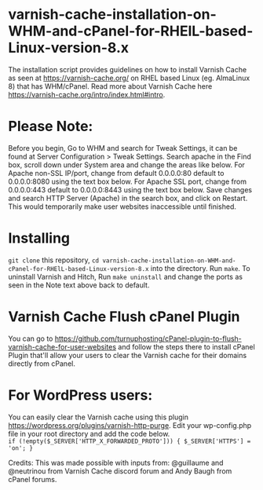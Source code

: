 # varnish-cache-installation-on-WHM-and-cPanel-for-RHElL-based-Linux-version-8.x
The installation script provides guidelines on how to install Varnish Cache as seen at https://varnish-cache.org/ on RHEL based Linux (eg. AlmaLinux 8) that has WHM/cPanel. Read more about Varnish Cache here https://varnish-cache.org/intro/index.html#intro.

# Please Note:
Before you begin, Go to WHM and search for Tweak Settings, it can be found at Server Configuration > Tweak Settings.
Search apache in the Find box, scroll down under System area and change the areas like below.
For Apache non-SSL IP/port, change from default 0.0.0.0:80 default to 0.0.0.0:8080 using the text box below.
For Apache SSL port, change from 0.0.0.0:443 default to 0.0.0.0:8443 using the text box below.
Save changes and search HTTP Server (Apache) in the search box, and click on Restart.
This would temporarily make user websites inaccessible until finished.

# Installing
`git clone` this repository, `cd varnish-cache-installation-on-WHM-and-cPanel-for-RHElL-based-Linux-version-8.x` into the directory. Run `make`.
To uninstall Varnish and Hitch, Run `make uninstall` and change the ports as seen in the Note text above back to default.

# Varnish Cache Flush cPanel Plugin
You can go to https://github.com/turnuphosting/cPanel-plugin-to-flush-varnish-cache-for-user-websites and follow the steps there to install cPanel Plugin that'll allow your users to clear the Varnish cache for their domains directly from cPanel.

# For WordPress users:
You can easily clear the Varnish cache using this plugin https://wordpress.org/plugins/varnish-http-purge.
Edit your wp-config.php file in your root directory and add the code below. <br />
`if (!empty($_SERVER['HTTP_X_FORWARDED_PROTO'])) {
    $_SERVER['HTTPS'] = 'on';
}`

Credits:
This was made possible with inputs from:
@guillaume and @neutrinou from Varnish Cache discord forum
and Andy Baugh from cPanel forums.
